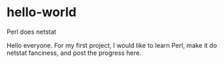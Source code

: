 # hello-world
Perl does netstat

Hello everyone.  For my first project, I would like to learn Perl, make it do netstat fanciness, and post the progress here.
